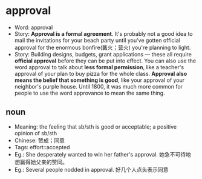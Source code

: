 # approval

- Word: approval
- Story: **Approval is a formal agreement**. It's probably not a good idea to mail the invitations for your beach party until you've gotten official approval for the enormous bonfire(篝火；营火) you're planning to light.
- Story: Building designs, budgets, grant applications — these all require **official approval** before they can be put into effect. You can also use the word approval to talk about **less formal permission**, like a teacher's approval of your plan to buy pizza for the whole class. **Approval also means the belief that something is good**, like your approval of your neighbor's purple house. Until 1800, it was much more common for people to use the word approvance to mean the same thing.

## noun

- Meaning: the feeling that sb/sth is good or acceptable; a positive opinion of sb/sth
- Chinese: 赞成；同意
- Tags: effort::accepted
- Eg.: She desperately wanted to win her father's approval. 她急不可待地想赢得她父亲的赞同。
- Eg.: Several people nodded in approval. 好几个人点头表示同意

